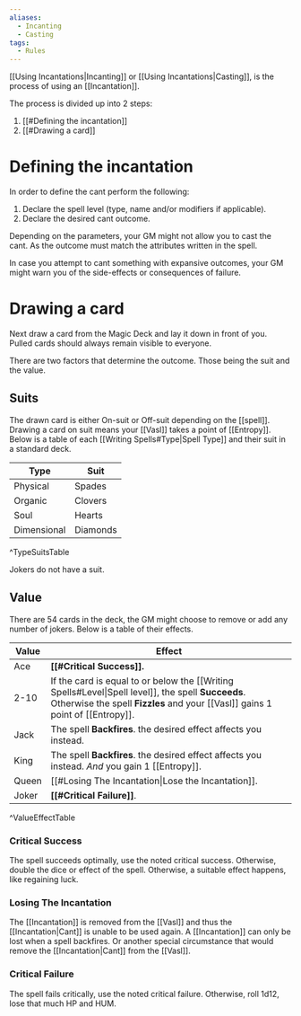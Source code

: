 ```yaml
---
aliases:
  - Incanting
  - Casting
tags:
  - Rules
---
```

[[Using Incantations|Incanting]] or [[Using Incantations|Casting]], is the process of using an [[Incantation]].

The process is divided up into 2 steps:
1. [[#Defining the incantation]]
2. [[#Drawing a card]]


# Defining the incantation 
In order to define the cant perform the following:
1. Declare the spell level (type, name and/or modifiers if applicable).
2. Declare the desired cant outcome. 

Depending on the parameters, your GM might not allow you to cast the cant. As the outcome must match the attributes written in the spell.

In case you attempt to cant something with expansive outcomes, your GM might warn you of the side-effects or consequences of failure.

# Drawing a card
Next draw a card from the Magic Deck and lay it down in front of you. Pulled cards should always remain visible to everyone.

There are two factors that determine the outcome. Those being the suit and the value.

## Suits
The drawn card is either On-suit or Off-suit depending on the [[spell]]. Drawing a card on suit means your [[Vasl]] takes a point of [[Entropy]]. Below is a table of each [[Writing Spells#Type|Spell Type]] and their suit in a standard deck.

| Type        | Suit     |
| ----------- | -------- | 
| Physical    | Spades             |
| Organic     | Clovers            |
| Soul        | Hearts            |
| Dimensional | Diamonds |
^TypeSuitsTable

Jokers do not have a suit.

## Value
There are 54 cards in the deck, the GM might choose to remove or add any number of jokers. Below is a table of their effects.

| Value | Effect |
| ---- | ---- |
| Ace | **[[#Critical Success]].** |
| 2-10 | If the card is equal to or below the [[Writing Spells#Level\|Spell level]], the spell **Succeeds**. Otherwise the spell **Fizzles** and your [[Vasl]] gains 1 point of [[Entropy]]. |
| Jack | The spell **Backfires**. the desired effect affects you instead. |
| King | The spell **Backfires**. the desired effect affects you instead. *And* you gain 1 [[Entropy]]. |
| Queen | [[#Losing The Incantation\|Lose the Incantation]]. |
| Joker | **[[#Critical Failure]]**. |
^ValueEffectTable
### Critical Success
The spell succeeds optimally, use the noted critical success. Otherwise, double the dice or effect of the spell. Otherwise, a suitable effect happens, like regaining luck.
### Losing The Incantation
The [[Incantation]] is removed from the [[Vasl]] and thus the [[Incantation|Cant]] is unable to be used again.
A [[Incantation]] can only be lost when a spell backfires. Or another special circumstance that would remove the [[Incantation|Cant]] from the [[Vasl]].
### Critical Failure
The spell fails critically, use the noted critical failure. Otherwise, roll 1d12, lose that much HP and HUM.